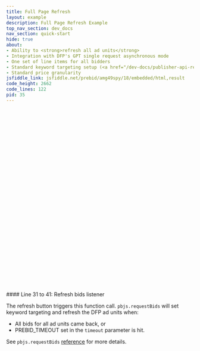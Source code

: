 ```yaml
---
title: Full Page Refresh
layout: example
description: Full Page Refresh Example
top_nav_section: dev_docs
nav_section: quick-start
hide: true
about:
- Ability to <strong>refresh all ad units</strong>
- Integration with DFP's GPT single request asynchronous mode
- One set of line items for all bidders
- Standard keyword targeting setup (<a href="/dev-docs/publisher-api-reference.html#bidderSettingsDefault">reference</a>)
- Standard price granularity
jsfiddle_link: jsfiddle.net/prebid/amg49spy/18/embedded/html,result
code_height: 2662
code_lines: 122
pid: 35
---
```


<br><br><br><br><br><br>
<br><br><br><br><br><br>
<br><br><br><br><br><br>
<br><br><br><br><br><br>
<br><br><br><br>

<div markdown="1">
#### Line 31 to 41: Refresh bids listener

The refresh button triggers this function call. `pbjs.requestBids` will set keyword targeting and refresh the DFP ad units when:

- All bids for all ad units came back, or
- PREBID_TIMEOUT set in the `timeout` parameter is hit.

See `pbjs.requestBids` [reference](/dev-docs/publisher-api-reference.html#module_pbjs.requestBids) for more details.

</div>
